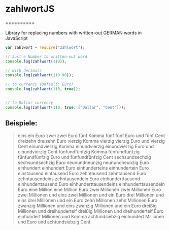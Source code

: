 # zahlwortJS
==========

Library for replacing numbers with written-out GERMAN words in JavaScript


```javascript
var zahlwort = require("zahlwort");

// Just a Number to written-out word
console.log(zahlwort(110));

// with decimals
console.log(zahlwort(110.98));

// to currency (Default: Euro)
console.log(zahlwort(110, true));


// to Dollar currency
console.log(zahlwort(110, true, ["Dollar", "Cent"]));
```

## Beispiele:
> eins
> ein Euro
> zwei
> zwei Euro
> fünf Komma fünf
> fünf Euro und fünf Cent
> dreizehn
> dreizehn Euro
> vierzig Komma vierzig
> vierzig Euro und vierzig Cent
> einundvierzig Komma einundvierzig
> einundvierzig Euro und einundvierzig Cent
> fünfundfünfzig Komma fünfundfünfzig
> fünfundfünfzig Euro und fünfundfünfzig Cent
> sechsundsechzig
> sechsundsechzig Euro
> neunundneunzig
> neunundneunzig Euro
> einhundert
> einhundert Euro
> einhunderteins
> einhundertein Euro
> einstausend
> eintausend Euro
> zehntausend
> zehntausend Euro
> zehntausendeins
> zehntausendein Euro
> einhunderttausend
> einhunderttausend Euro
> einhunderttausendeins
> einhunderttausendein Euro
> eine Million
> eine Million Euro
> zwei Millionen
> zwei Millionen Euro
> zwei Millionen und eins
> zwei Millionen und ein Euro
> drei Millionen und eins
> drei Millionen und ein Euro
> zehn Millionen
> zehn Millionen Euro
> zwanzig Millionen und eins
> zwanzig Millionen und ein Euro
> dreißig Millionen und dreihundertelf
> dreißig Millionen und dreihundertelf Euro
> einhundert Millionen und Komma achtundsiebzig
> einhundert Millionen und Euro und achtundsiebzig Cent 

